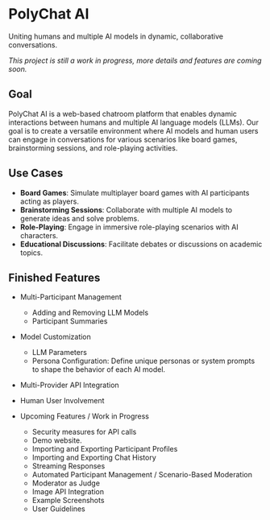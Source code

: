 # PolyChat AI
Uniting humans and multiple AI models in dynamic, collaborative conversations.

*This project is still a work in progress, more details and features are coming soon.*

## Goal
PolyChat AI is a web-based chatroom platform that enables dynamic interactions between humans and multiple AI language models (LLMs). Our goal is to create a versatile environment where AI models and human users can engage in conversations for various scenarios like board games, brainstorming sessions, and role-playing activities.

## Use Cases
- **Board Games**: Simulate multiplayer board games with AI participants acting as players.
- **Brainstorming Sessions**: Collaborate with multiple AI models to generate ideas and solve problems.
- **Role-Playing**: Engage in immersive role-playing scenarios with AI characters.
- **Educational Discussions**: Facilitate debates or discussions on academic topics.

## Finished Features
* Multi-Participant Management
  * Adding and Removing LLM Models
  * Participant Summaries
* Model Customization
   * LLM Parameters
   * Persona Configuration: Define unique personas or system prompts to shape the behavior of each AI model.
* Multi-Provider API Integration 
* Human User Involvement


* Upcoming Features / Work in Progress
  * Security measures for API calls
  * Demo website.
  * Importing and Exporting Participant Profiles
  * Importing and Exporting Chat History
  * Streaming Responses
  * Automated Participant Management / Scenario-Based Moderation
  * Moderator as Judge
  * Image API Integration
  * Example Screenshots
  * User Guidelines
